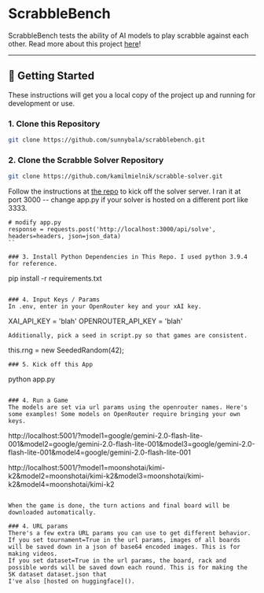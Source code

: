 # ScrabbleBench

ScrabbleBench tests the ability of AI models to play scrabble against each other. Read more about this project [here](https://sunnybala.github.io/scrabblebench/)!

---

## 🚀 Getting Started

These instructions will get you a local copy of the project up and running for development or use.

### 1. Clone this Repository
```bash
git clone https://github.com/sunnybala/scrabblebench.git
```

### 2. Clone the Scrabble Solver Repository
```bash
git clone https://github.com/kamilmielnik/scrabble-solver.git
```
Follow the instructions at [the repo](https://github.com/kamilmielnik) to kick off the solver server. I ran it at port 3000 -- change app.py if your solver is hosted on a different port like 3333.
```
# modify app.py
response = requests.post('http://localhost:3000/api/solve', headers=headers, json=json_data)
``

### 3. Install Python Dependencies in This Repo. I used python 3.9.4 for reference.
```
pip install -r requirements.txt
```

### 4. Input Keys / Params
In .env, enter in your OpenRouter key and your xAI key.
```
XAI_API_KEY = 'blah'
OPENROUTER_API_KEY = 'blah'
```
Additionally, pick a seed in script.py so that games are consistent.
```
this.rng = new SeededRandom(42); 
```
### 5. Kick off this App
```
python app.py
```

### 4. Run a Game
The models are set via url params using the openrouter names. Here's some examples! Some models on OpenRouter require bringing your own keys.
```
http://localhost:5001/?model1=google/gemini-2.0-flash-lite-001&model2=google/gemini-2.0-flash-lite-001&model3=google/gemini-2.0-flash-lite-001&model4=google/gemini-2.0-flash-lite-001

http://localhost:5001/?model1=moonshotai/kimi-k2&model2=moonshotai/kimi-k2&model3=moonshotai/kimi-k2&model4=moonshotai/kimi-k2
```

When the game is done, the turn actions and final board will be downloaded automatically. 

### 4. URL params
There's a few extra URL params you can use to get different behavior.
If you set tournament=True in the url params, images of all boards will be saved down in a json of base64 encoded images. This is for making videos.
If you set dataset=True in the url params, the board, rack and possible words will be saved down each round. This is for making the 5K dataset dataset.json that 
I've also [hosted on huggingface]().
